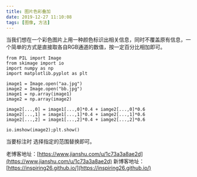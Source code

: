 ```yaml
---
title: 图片色彩叠加
date: 2019-12-27 11:10:08
tags: [图像, 方法]
---
```

当我们想在一个彩色图片上用一种颜色标识出相关信息，同时不覆盖原有信息，一个简单的方式是直接取各自RGB通道的数值，按一定百分比相加即可。
```
from PIL import Image
from skimage import io
import numpy as np
import matplotlib.pyplot as plt

image1 = Image.open("aa.jpg")
image2 = Image.open("bb.jpg")
image1 = np.array(image1)
image2 = np.array(image2)

image2[...,0] = image1[...,0]*0.4 + iamge2[...,0]*0.6
image2[...,1] = image1[...,1]*0.4 + iamge2[...,1]*0.6
image2[...,2] = image1[...,2]*0.4 + iamge2[...,2]*0.6

io.imshow(image2);plt.show()
```
当要标注时 选择指定的范围替换即可。







老博客地址：[https://www.jianshu.com/u/1c73a3a8ae2d](https://www.jianshu.com/u/1c73a3a8ae2d)
新博客地址：[https://inspiring26.github.io/](https://inspiring26.github.io/)